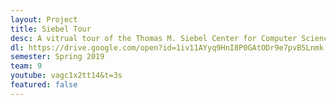 ```yaml
---
layout: Project
title: Siebel Tour
desc: A vitrual tour of the Thomas M. Siebel Center for Computer Science at UIUC
dl: https://drive.google.com/open?id=1iv11AYyq9HnI8P0GAtODr9e7pvB5Lnmk
semester: Spring 2019
team: 9
youtube: vagc1x2tt14&t=3s
featured: false
---
```

